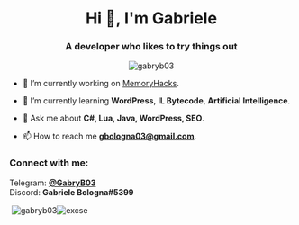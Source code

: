 <h1 align="center">Hi 👋, I'm Gabriele</h1>
<h3 align="center">A developer who likes to try things out</h3>

<p align="center"> <img src="https://komarev.com/ghpvc/?username=gabryb03&label=Views&color=fb8c00&style=flat-square" alt="gabryb03" /> </p>

- 🔭 I’m currently working on [MemoryHacks](https://github.com/GabryB03/MemoryHacks/).

- 🌱 I’m currently learning **WordPress**, **IL Bytecode**, **Artificial Intelligence**.

- 💬 Ask me about **C#, Lua, Java, WordPress, SEO**.

- 📫 How to reach me **gbologna03@gmail.com**.

<h3 align="left">Connect with me:</h3>
<p align="left">
  Telegram: <b><a href="https//t.me/gabryb03">@GabryB03</a></b><br />
  Discord: <b>Gabriele Bologna#5399</b>
</p

<p align="center">&nbsp;<img align="center" src="https://github-readme-stats.vercel.app/api?username=gabryb03&show_icons=true&theme=dracula&title_color=fb8c00&text_color=000000&bg_color=ffffff&locale=en" alt="gabryb03" /><img align="center" src="https://github-readme-streak-stats.herokuapp.com/?user=excse&theme=default" alt="excse" /></p>
